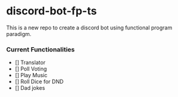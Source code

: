 # discord-bot-fp-ts

This is a new repo to create a discord bot using functional program paradigm.


### Current Functionalities

- [] Translator 
- [] Poll Voting
- [] Play Music
- [] Roll Dice for DND
- [] Dad jokes
